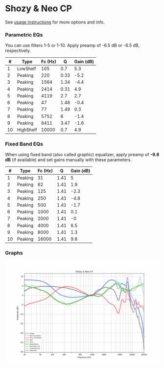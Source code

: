 # Shozy & Neo CP
See [usage instructions](https://github.com/jaakkopasanen/AutoEq#usage) for more options and info.

### Parametric EQs
You can use filters 1-5 or 1-10. Apply preamp of -6.5 dB or -6.5 dB, respectively.

|   # | Type      |   Fc (Hz) |    Q |   Gain (dB) |
|-----|-----------|-----------|------|-------------|
|   1 | LowShelf  |       105 | 0.7  |         5.3 |
|   2 | Peaking   |       220 | 0.33 |        -5.2 |
|   3 | Peaking   |      1564 | 1.34 |        -4.4 |
|   4 | Peaking   |      2414 | 0.31 |         4.9 |
|   5 | Peaking   |      4119 | 2.7  |         2.7 |
|   6 | Peaking   |        47 | 1.48 |        -0.4 |
|   7 | Peaking   |        77 | 1.49 |         0.3 |
|   8 | Peaking   |      5752 | 6    |        -1.4 |
|   9 | Peaking   |      8411 | 3.47 |        -1.6 |
|  10 | HighShelf |     10000 | 0.7  |         4.9 |

### Fixed Band EQs
When using fixed band (also called graphic) equalizer, apply preamp of **-9.8 dB** (if available) and set gains manually with these parameters.

|   # | Type    |   Fc (Hz) |    Q |   Gain (dB) |
|-----|---------|-----------|------|-------------|
|   1 | Peaking |        31 | 1.41 |         5   |
|   2 | Peaking |        62 | 1.41 |         1.9 |
|   3 | Peaking |       125 | 1.41 |        -2.3 |
|   4 | Peaking |       250 | 1.41 |        -4.8 |
|   5 | Peaking |       500 | 1.41 |        -1.7 |
|   6 | Peaking |      1000 | 1.41 |         0.1 |
|   7 | Peaking |      2000 | 1.41 |        -0   |
|   8 | Peaking |      4000 | 1.41 |         6.5 |
|   9 | Peaking |      8000 | 1.41 |         1.3 |
|  10 | Peaking |     16000 | 1.41 |         9.6 |

### Graphs
![](./Shozy%20&%20Neo%20CP.png)
